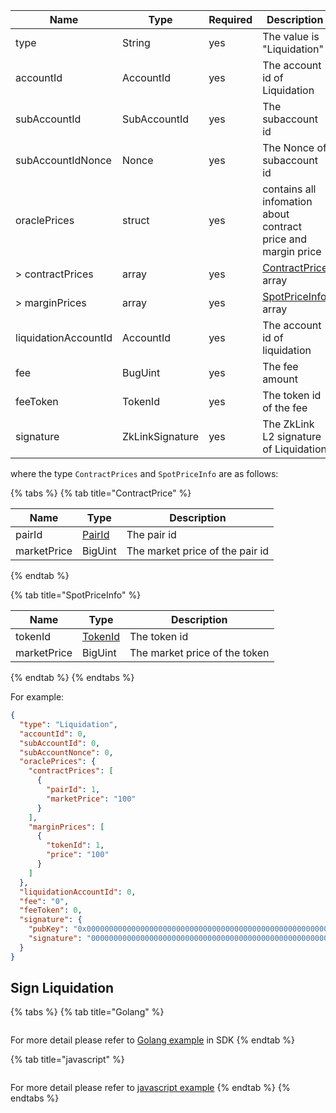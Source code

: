
| Name                 | Type            | Required | Description                                                   |
|----------------------|-----------------|-----------|---------------------------------------------------------------|
| type                 | String          | yes       | The value is "Liquidation"                                    |
| accountId            | AccountId       | yes       | The account id of Liquidation                                 |
| subAccountId         | SubAccountId    | yes       | The subaccount id                                             |
| subAccountIdNonce    | Nonce           | yes       | The Nonce of subaccount id                                    |
| oraclePrices         | struct          | yes       | contains all infomation about contract price and margin price |
| > contractPrices     | array           | yes       | [ContractPrice]() array                                       |                                      |
| > marginPrices       | array           | yes       | [SpotPriceInfo]() array                                                 |                                      |
| liquidationAccountId | AccountId       | yes       | The account id of liquidation                                 |
| fee                  | BugUint         | yes       | The fee amount                                                |
| feeToken             | TokenId         | yes       | The token id of the fee                                       |
| signature            | ZkLinkSignature | yes       | The ZkLink L2 signature of Liquidation                        |

where the type `ContractPrices`  and `SpotPriceInfo` are as follows:

{% tabs %}
{% tab title="ContractPrice" %}

| Name        | Type              | Description                     |
|-------------|-------------------|---------------------------------|
| pairId      | [PairId](#PairId) | The pair id                     |
| marketPrice | BigUint           | The market price of the pair id |

{% endtab  %}

{% tab title="SpotPriceInfo" %}

| Name       | Type                | Description                   |
|------------|---------------------|-------------------------------|
| tokenId    | [TokenId](#tokenId) | The token id                  |
| marketPrice | BigUint             | The market price of the token |

{% endtab %}
{% endtabs %}

For example:

```json
{
  "type": "Liquidation",
  "accountId": 0,
  "subAccountId": 0,
  "subAccountNonce": 0,
  "oraclePrices": {
    "contractPrices": [
      {
        "pairId": 1,
        "marketPrice": "100"
      }
    ],
    "marginPrices": [
      {
        "tokenId": 1,
        "price": "100"
      }
    ]
  },
  "liquidationAccountId": 0,
  "fee": "0",
  "feeToken": 0,
  "signature": {
    "pubKey": "0x0000000000000000000000000000000000000000000000000000000000000000",
    "signature": "00000000000000000000000000000000000000000000000000000000000000000000000000000000000000000000000000000000000000000000000000000000"
  }
}
```

## Sign Liquidation

{% tabs %}
{% tab title="Golang" %}
```go

```

For more detail please refer to [Golang example](https://github.com/zkLinkProtocol/zklink_sdk/tree/main/examples/Golang) in SDK
{% endtab %}

{% tab title="javascript" %}

```javascript

```

For more detail please refer to [javascript example](https://github.com/zkLinkProtocol/zklink_sdk/tree/main/examples/Javascript)
{% endtab %}
{% endtabs %}

